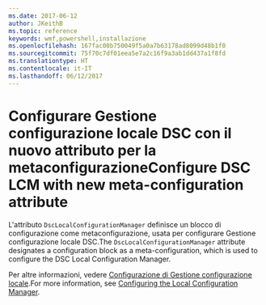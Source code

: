 ```yaml
---
ms.date: 2017-06-12
author: JKeithB
ms.topic: reference
keywords: wmf,powershell,installazione
ms.openlocfilehash: 167fac00b750049f5a0a7b63178ad8099d48b1f0
ms.sourcegitcommit: 75f70c7df01eea5e7a2c16f9a3ab1dd437a1f8fd
ms.translationtype: HT
ms.contentlocale: it-IT
ms.lasthandoff: 06/12/2017
---
```

# <a name="configure-dsc-lcm-with-new-meta-configuration-attribute"></a><span data-ttu-id="99ada-102">Configurare Gestione configurazione locale DSC con il nuovo attributo per la metaconfigurazione</span><span class="sxs-lookup"><span data-stu-id="99ada-102">Configure DSC LCM with new meta-configuration attribute</span></span>

<span data-ttu-id="99ada-103">L'attributo `DscLocalConfigurationManager` definisce un blocco di configurazione come metaconfigurazione, usata per configurare Gestione configurazione locale DSC.</span><span class="sxs-lookup"><span data-stu-id="99ada-103">The `DscLocalConfigurationManager` attribute designates a configuration block as a meta-configuration, which is used to configure the DSC Local Configuration Manager.</span></span> 

<span data-ttu-id="99ada-104">Per altre informazioni, vedere [Configurazione di Gestione configurazione locale](https://msdn.microsoft.com/powershell/dsc/metaconfig).</span><span class="sxs-lookup"><span data-stu-id="99ada-104">For more information, see [Configuring the Local Configuration Manager](https://msdn.microsoft.com/powershell/dsc/metaconfig).</span></span>

